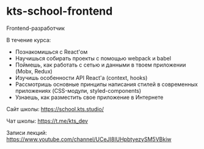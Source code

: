 # kts-school-frontend

Frontend-разработчик

В течение курса:
* Познакомишься с React'ом
* Научишься собирать проекты с помощью webpack и babel
* Поймешь, как работать с сетью и данными в твоем приложении (Mobx, Redux)
* Изучишь особенности API React'а (context, hooks)
* Рассмотришь основные принципы написания стилей в современных приложениях (CSS-модули, styled-components)
* Узнаешь, как разместить свое приложение в Интернете

Сайт школы: https://school.kts.studio/

Чат школы: https://t.me/kts_dev

Записи лекций: https://www.youtube.com/channel/UCeJI8IUHpbtyezySM5VBkiw
